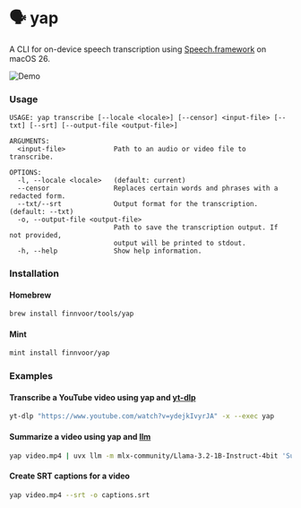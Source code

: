 # 🗣️ yap

A CLI for on-device speech transcription using [Speech.framework](https://developer.apple.com/documentation/speech) on macOS 26.

![Demo](https://github.com/user-attachments/assets/326de51d-5a58-4c96-9d6c-98b07e6d9e58)

### Usage

```
USAGE: yap transcribe [--locale <locale>] [--censor] <input-file> [--txt] [--srt] [--output-file <output-file>]

ARGUMENTS:
  <input-file>            Path to an audio or video file to transcribe.

OPTIONS:
  -l, --locale <locale>   (default: current)
  --censor                Replaces certain words and phrases with a redacted form.
  --txt/--srt             Output format for the transcription. (default: --txt)
  -o, --output-file <output-file>
                          Path to save the transcription output. If not provided,
                          output will be printed to stdout.
  -h, --help              Show help information.
```

### Installation

#### Homebrew

```bash
brew install finnvoor/tools/yap
```

#### Mint

```bash
mint install finnvoor/yap
```

### Examples

#### Transcribe a YouTube video using yap and [yt-dlp](https://github.com/yt-dlp/yt-dlp)

```bash
yt-dlp "https://www.youtube.com/watch?v=ydejkIvyrJA" -x --exec yap
```

#### Summarize a video using yap and [llm](https://llm.datasette.io/en/stable)

```bash
yap video.mp4 | uvx llm -m mlx-community/Llama-3.2-1B-Instruct-4bit 'Summarize this transcript:'
```

#### Create SRT captions for a video

```bash
yap video.mp4 --srt -o captions.srt
```
